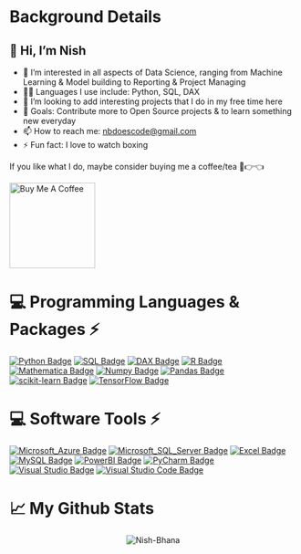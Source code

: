 # Background Details

## 👋 Hi, I’m Nish
- 👀 I’m interested in all aspects of Data Science, ranging from Machine Learning & Model building to Reporting & Project Managing 
- :technologist: Languages I use include: Python, SQL, DAX 
- 💞️ I’m looking to add interesting projects that I do in my free time here
- 🥅 Goals: Contribute more to Open Source projects & to learn something new everyday
- 📫 How to reach me: nbdoescode@gmail.com
- ⚡ Fun fact: I love to watch boxing

If you like what I do, maybe consider buying me a coffee/tea 🥺👉👈

<a href="https://www.buymeacoffee.com/nishb" target="_blank"><img src="https://cdn.buymeacoffee.com/buttons/v2/default-red.png" alt="Buy Me A Coffee" width="150" ></a>




# 💻 Programming Languages & Packages ⚡
[![Python Badge](https://img.shields.io/badge/-Python-yellow?style=for-the-badge&labelColor=black&logo=Python&logoColor=yellow)](#)
[![SQL Badge](https://img.shields.io/badge/-SQL-88CE02?style=for-the-badge&labelColor=black&logo=MicrosoftSQLServer&logoColor=88CE02)](#)
[![DAX Badge](https://img.shields.io/badge/-DAX-FFC0CB?style=for-the-badge&labelColor=black&logo=PowerBI&logoColor=FFC0CB)](#) 
[![R Badge](https://img.shields.io/badge/-R-276DC3?style=for-the-badge&labelColor=black&logo=R&logoColor=276DC3)](#)
[![Mathematica Badge](https://img.shields.io/badge/-Mathematica-DD1100?style=for-the-badge&labelColor=black&logo=WolframMathematica&logoColor=DD1100)](#)
[![Numpy Badge](https://img.shields.io/badge/-NumPy-013243?style=for-the-badge&labelColor=black&logo=NumPy&logoColor=013243)](#) 
[![Pandas Badge](https://img.shields.io/badge/-pandas-150458?style=for-the-badge&labelColor=black&logo=pandas&logoColor=150458)](#) 
[![scikit-learn Badge](https://img.shields.io/badge/-Scikit_Learn-F7931E?style=for-the-badge&labelColor=black&logo=scikit-learn&logoColor=F7931E)](#) 
[![TensorFlow Badge](https://img.shields.io/badge/-TensorFlow-FF6F00?style=for-the-badge&labelColor=black&logo=TensorFlow&logoColor=FF6F00)](#) 




# 💻 Software Tools ⚡
[![Microsoft_Azure Badge](https://img.shields.io/badge/-Microsoft_Azure-0078D4?style=for-the-badge&labelColor=black&logo=MicrosoftAzure&logoColor=0078D4)](#)
[![Microsoft_SQL_Server Badge](https://img.shields.io/badge/-Microsoft_SQL_Server-CC2927?style=for-the-badge&labelColor=black&logo=MicrosoftSQLServer&logoColor=CC2927)](#)
[![Excel Badge](https://img.shields.io/badge/-Microsoft_Excel-217346?style=for-the-badge&labelColor=black&logo=MicrosoftExcel&logoColor=217346)](#)
[![MySQL Badge](https://img.shields.io/badge/-MySQL-61DBFB?style=for-the-badge&labelColor=black&logo=MySQL&logoColor=61DBFB)](#)
[![PowerBI Badge](https://img.shields.io/badge/-PowerBI-F2C811?style=for-the-badge&labelColor=black&logo=PowerBI&logoColor=F2C811)](#)
[![PyCharm Badge](https://img.shields.io/badge/-PyCharm-808080?style=for-the-badge&labelColor=black&logo=PyCharm&logoColor=FFFFFF)](#)
[![Visual Studio Badge](https://img.shields.io/badge/-Visual_Studio-5C2D91?style=for-the-badge&labelColor=black&logo=VisualStudio&logoColor=5C2D91)](#)
[![Visual Studio Code Badge](https://img.shields.io/badge/-Visual_Studio_Code-007ACC?style=for-the-badge&labelColor=black&logo=VisualStudioCode&logoColor=007ACC)](#)


# 📈 My Github Stats

<p align="center"> <img src="https://github-readme-stats.vercel.app/api?username=Nish-Bhana&show_icons=true&theme=gotham" alt="Nish-Bhana" />



<!---
Nish-Bhana/Nish-Bhana is a ✨ special ✨ repository because its `README.md` (this file) appears on your GitHub profile.
You can click the Preview link to take a look at your changes.
--->
